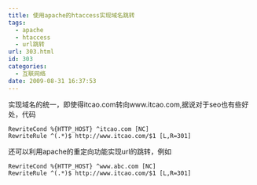 ```yaml
---
title: 使用apache的htaccess实现域名跳转
tags:
  - apache
  - htaccess
  - url跳转
url: 303.html
id: 303
categories:
  - 互联网络
date: 2009-08-31 16:37:53
---
```


实现域名的统一，即使得itcao.com转向www.itcao.com,据说对于seo也有些好处，代码


```RewriteEngine on
RewriteCond %{HTTP_HOST} ^itcao.com [NC]
RewriteRule ^(.*)$ http://www.itcao.com/$1 [L,R=301]
```

还可以利用apache的重定向功能实现url的跳转，例如


```RewriteEngine on
RewriteCond %{HTTP_HOST} ^www.abc.com [NC]
RewriteRule ^(.*)$ http://www.itcao.com/$1 [L,R=301]
```